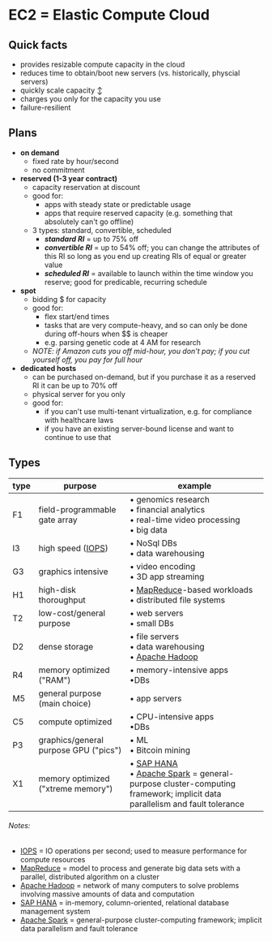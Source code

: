 # EC2 = Elastic Compute Cloud

## Quick facts
- provides resizable compute capacity in the cloud
- reduces time to obtain/boot new servers (vs. historically, physcial servers)
- quickly scale capacity ↕
- charges you only for the capacity you use
- failure-resilient

## Plans
- __on demand__
  * fixed rate by hour/second
  * no commitment
- __reserved (1-3 year contract)__
  * capacity reservation at discount
  * good for:
    - apps with steady state or predictable usage
    - apps that require reserved capacity (e.g. something that absolutely can't go offline)
  * 3 types: standard, convertible, scheduled
    - __*standard RI*__ = up to 75% off
    - __*convertible RI*__ = up to 54% off; you can change the attributes of this RI so long as you end up creating RIs of equal or greater value
    - __*scheduled RI*__ = available to launch within the time window you reserve; good for predicable, recurring schedule
- __spot__
  * bidding $ for capacity
  * good for:
    - flex start/end times
    - tasks that are very compute-heavy, and so can only be done during off-hours when $$ is cheaper
    - e.g. parsing genetic code at 4 AM for research
  * _NOTE: if Amazon cuts you off mid-hour, you don't pay; if you cut yourself off, you pay for full hour_
- __dedicated hosts__
  * can be purchased on-demand, but if you purchase it as a reserved RI it can be up to 70% off
  * physical server for you only
  * good for:
    - if you can't use multi-tenant virtualization, e.g. for compliance with healthcare laws
    - if you have an existing server-bound license and want to continue to use that

## Types
| type | purpose                               | example |
|------|---------------------------------------|---------|
| F1   | field-programmable gate array         | • genomics research<br>• financial analytics<br>• real-time video processing<br>• big data |
| I3   | high speed ([IOPS][IOPS])             | • NoSql DBs<br>• data warehousing |
| G3   | graphics intensive                    | • video encoding<br>• 3D app streaming |
| H1   | high-disk thoroughput                 | • [MapReduce](https://en.wikipedia.org/wiki/MapReduce)-based workloads<br>• distributed file systems |
| T2   | low-cost/general purpose              | • web servers<br>• small DBs |
| D2   | dense storage                         | • file servers<br>• data warehousing<br>• [Apache Hadoop](https://en.wikipedia.org/wiki/Apache_Hadoop) |
| R4   | memory optimized ("RAM")              | • memory-intensive apps<br>•DBs |
| M5   | general purpose (main choice)         | • app servers |
| C5   | compute optimized                     | • CPU-intensive apps<br>•DBs |
| P3   | graphics/general purpose GPU ("pics") | • ML<br>• Bitcoin mining |
| X1   | memory optimized ("xtreme memory")    | • [SAP HANA](https://en.wikipedia.org/wiki/SAP_HANA)<br>• [Apache Spark](https://en.wikipedia.org/wiki/Apache_Spark) = general-purpose cluster-computing framework; implicit data parallelism and fault tolerance |

###### Notes:
[IOPS]: https://en.wikipedia.org/wiki/IOPS
- [IOPS](https://en.wikipedia.org/wiki/IOPS) = IO operations per second; used to measure performance for compute resources
- [MapReduce](https://en.wikipedia.org/wiki/MapReduce) = model to process and generate big data sets with a parallel, distributed algorithm on a cluster
- [Apache Hadoop](https://en.wikipedia.org/wiki/Apache_Hadoop) = network of many computers to solve problems involving massive amounts of data and computation
- [SAP HANA](https://en.wikipedia.org/wiki/SAP_HANA) = in-memory, column-oriented, relational database management system
- [Apache Spark](https://en.wikipedia.org/wiki/Apache_Spark) = general-purpose cluster-computing framework; implicit data parallelism and fault tolerance

